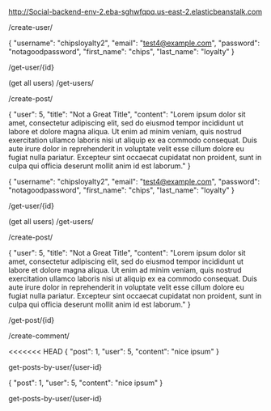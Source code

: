 http://Social-backend-env-2.eba-sghwfqpq.us-east-2.elasticbeanstalk.com

/create-user/


{ "username": "chipsloyalty2", "email": "test4@example.com", "password": "notagoodpassword", "first_name": "chips", "last_name": "loyalty" }

/get-user/{id}

(get all users) /get-users/

/create-post/

{ "user": 5, "title": "Not a Great Title", "content": "Lorem ipsum dolor sit amet, consectetur adipiscing elit, sed do eiusmod tempor incididunt ut labore et dolore magna aliqua. Ut enim ad minim veniam, quis nostrud exercitation ullamco laboris nisi ut aliquip ex ea commodo consequat. Duis aute irure dolor in reprehenderit in voluptate velit esse cillum dolore eu fugiat nulla pariatur. Excepteur sint occaecat cupidatat non proident, sunt in culpa qui officia deserunt mollit anim id est laborum." }

{
  "username": "chipsloyalty2",
  "email": "test4@example.com",
  "password": "notagoodpassword",
  "first_name": "chips",
  "last_name": "loyalty"
}

/get-user/{id}

(get all users)
/get-users/

/create-post/

{
  "user": 5,
  "title": "Not a Great Title",
  "content": "Lorem ipsum dolor sit amet, consectetur adipiscing elit, sed do eiusmod tempor incididunt ut labore et dolore magna aliqua. Ut enim ad minim veniam, quis nostrud exercitation ullamco laboris nisi ut aliquip ex ea commodo consequat. Duis aute irure dolor in reprehenderit in voluptate velit esse cillum dolore eu fugiat nulla pariatur. Excepteur sint occaecat cupidatat non proident, sunt in culpa qui officia deserunt mollit anim id est laborum."
}


/get-post/{id}

/create-comment/

<<<<<<< HEAD
{ "post": 1, "user": 5, "content": "nice ipsum" }

get-posts-by-user/{user-id}

{
  "post": 1,
  "user": 5,
  "content": "nice ipsum"
}

get-posts-by-user/{user-id}

